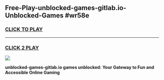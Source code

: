 
## Free-Play-unblocked-games-gitlab.io-Unblocked-Games #wr58e
<h3>
<a href="https://news.freeplayer.one?title=unblocked-games-gitlab.io&ref=8M">CLICK TO PLAY</a></h3>
<hr>

<h3>
<a href="https://news.freeplayer.one?title=unblocked-games-gitlab.io&ref=8M">CLICK 2 PLAY</a>
  
</h3>

<a href="https://news.freeplayer.one?title=unblocked-games-gitlab.io&ref=8M"><img src="https://clearcache.store/games.png"></a>


**unblocked-games-gitlab.io games unblocked: Your Gateway to Fun and Accessible Online Gaming**

